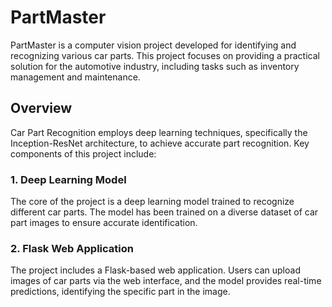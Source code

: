 # PartMaster

PartMaster is a computer vision project developed for identifying and recognizing various car parts. This project focuses on providing a practical solution for the automotive industry, including tasks such as inventory management and maintenance.

## Overview

Car Part Recognition employs deep learning techniques, specifically the Inception-ResNet architecture, to achieve accurate part recognition. Key components of this project include:

### 1. Deep Learning Model

The core of the project is a deep learning model trained to recognize different car parts. The model has been trained on a diverse dataset of car part images to ensure accurate identification.

### 2. Flask Web Application

The project includes a  Flask-based web application. Users can upload images of car parts via the web interface, and the model provides real-time predictions, identifying the specific part in the image.
